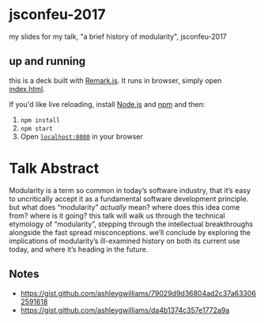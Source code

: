 # jsconfeu-2017
my slides for my talk, "a brief history of modularity", jsconfeu-2017

## up and running

this is a deck built with [Remark.js]. It runs in browser, simply open
[index.html].

If you'd like live reloading, install [Node.js] and [npm] and then:

1. `npm install`
2. `npm start`
3. Open [`localhost:8080`] in your browser

[`localhost:8080`]: http://localhost:8080
[index.html]: https://github.com/ashleygwilliams/revconf/blob/gh-pages/index.html
[Remark.js]: https://github.com/gnab/remark
[Node.js]: https://nodejs.org
[npm]: https://www.npmjs.com/

# Talk Abstract

Modularity is a term so common in today’s software industry, that it’s easy to uncritically accept it as a fundamental software development principle. but what does “modularity” *actually* mean? where does this idea come from? where is it going? this talk will walk us through the technical etymology of “modularity”, stepping through the intellectual breakthroughs alongside the fast spread misconceptions. we’ll conclude by exploring the implications of modularity’s ill-examined history on both its current use today, and where it’s heading in the future.

## Notes

- https://gist.github.com/ashleygwilliams/79029d9d36804ad2c37a633062591618
- https://gist.github.com/ashleygwilliams/da4b1374c357e1772a9a
